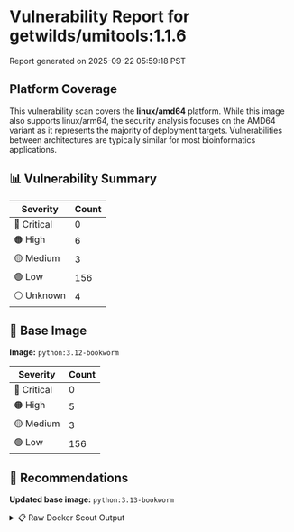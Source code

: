 # Vulnerability Report for getwilds/umitools:1.1.6

Report generated on 2025-09-22 05:59:18 PST

## Platform Coverage

This vulnerability scan covers the **linux/amd64** platform. While this image also supports linux/arm64, the security analysis focuses on the AMD64 variant as it represents the majority of deployment targets. Vulnerabilities between architectures are typically similar for most bioinformatics applications.

## 📊 Vulnerability Summary

| Severity | Count |
|----------|-------|
| 🔴 Critical | 0 |
| 🟠 High | 6 |
| 🟡 Medium | 3 |
| 🟢 Low | 156 |
| ⚪ Unknown | 4 |

## 🐳 Base Image

**Image:** `python:3.12-bookworm`

| Severity | Count |
|----------|-------|
| 🔴 Critical | 0 |
| 🟠 High | 5 |
| 🟡 Medium | 3 |
| 🟢 Low | 156 |

## 🔄 Recommendations

**Updated base image:** `python:3.13-bookworm`

<details>
<summary>📋 Raw Docker Scout Output</summary>

```text
Target             │  getwilds/umitools:1.1.6  │    0C     6H     3M   156L     4?   
    digest           │  2d40b00c6b4d                     │                                     
  Base image         │  python:3.12-bookworm             │    0C     5H     3M   156L     4?   
  Updated base image │  python:3.13-bookworm             │    0C     5H     3M   156L     4?   
                     │                                   │                                     

What's next:
    View vulnerabilities → docker scout cves getwilds/umitools:1.1.6
    View base image update recommendations → docker scout recommendations getwilds/umitools:1.1.6
    Include policy results in your quickview by supplying an organization → docker scout quickview getwilds/umitools:1.1.6 --org <organization>
```
</details>

